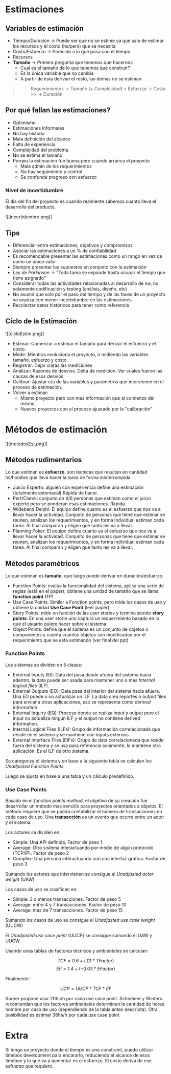 # Estimaciones
## Variables de estimación
- Tiempo/Duración -> Puede ser que no se estime ya que sale de estimar los recursos y el costo (hs/pers) que se necesita
- Costo/Esfuerzo -> Parecido a lo que pasa con el tiempo
- Recursos
- **Tamaño** -> Primera pregunta que tenemos que hacernos
	- Cual es el tamaño de lo que tenemos que construir?
	- Es la única variable que no cambia
	- A partir de esta derivan el resto, las demas no se estiman

>> Requerimientos -> Tamaño (+ Complejidad)-> Esfuerzo -> Costo 
																							>> -> Duración

## Por qué fallan las estimaciones?
- Optimismo
- Estimaciones informales
- No hay historia
- Mala definición del alcance
- Falta de experiencia
- Complejidad del problema
- No se estima el tamaño
- Porqeu la estimacion fue buena pero cuando arranca el proyecto
	- Mala admin de los requerimientos
	- No hay seguimiento y control
	- Se confunde progreso con esfuerzo

### Nivel de incertidumbre
El dia del fin del proyecto es cuando realmente sabemos cuanto lleva el desarrollo del producto.

![[incertidumbre.png]]

## Tips 
- Diferenciar entre estimaciones, objetivos y compromisos
- Asociar las estimaciones a un % de confiabilidad
- Es recomendable presentar las estimaciones como un rango en vez de como un único valor
- Siempre presentar los supuestos en conjunto con la estimación
- *Ley de Parkinson* -> "Toda tarea se expande hasta ocupar el tiempo que tiene asignado"
- Considerar todas las actividades relacionadas al desarrollo de sw, no solamente codificación y testing (análisis, diseño, etc)
- No asumir que solo por el paso del tiempo y de las fases de un proyecto se avanza con menor incertidumbre en las estimaciones
- Recolectar datos históricos para tener como referencia

## Ciclo de la Estimación
![[cicloEstim.png]]

- Estimar: Comenzar a estimar el tamaño para derivar el esfuerzo y el costo.
- Medir: Mientras evoluciona el proyecto, ir midiendo las variables tamaño, esfuerzo y costo.
- Registrar: Dejar claras las mediciones
- Analizar: Razones de desvíos. Delta de medicion. Ver cuales fueron las causas de esos desvíos
- Calibrar: Ajustar c/u de las variables y parámetros que intervienen en el proceso de estimación. 
- Volver a estimar:
	- Mismo proyecto pero con mas información que al comienzo del mismo
	- Nuevos proyectos con el proceso ajustado por la "calibración"

# Métodos de estimación
![[metodosEst.png]]

## Métodos rudimentarios
Lo que estiman es **esfuerzo**, son técnicas que resultan en cantidad hs/hombre que lleva hacer la tarea de forma ininterrumpida.
- Juicio Experto: alguien con experiencia define una estimación (totalmente estomacal) Rápida de hacer.
- Pert/Clarck: conjunto de 4/6 personas que estiman como el juicio experto pero se ponderan esas estimaciones. Rápida.
- Wideband Delphi: El equipo define cuanto es el esfuerzo que nos va a llevar hacer la actividad. Conjunto de personas que tiene que estimar se reunen, analizan los requerimientos, y en forma individual estiman cada tarea. Al final comparan y eligen que tanto les va a llevar.
- Planning Poker: El equipo define cuanto es el esfuerzo que nos va a llevar hacer la actividad. Conjunto de personas que tiene que estimar se reunen, analizan los requerimientos, y en forma individual estiman cada tarea. Al final comparan y eligen que tanto les va a llevar.

## Métodos paramétricos
Lo que estiman es **tamaño**, que luego puede derivar en duración/esfuerzo.
- Function Points: evalúa la funcionalidad del sistema, aplica una serie de reglas (está en el paper), obtiene una unidad de tamaño que se llama **function point** (FP)
- Use Case Points: Similar a Function points, pero mide los casos de uso y obtiene la unidad **Use Case Point** (leer paper)
- Story Points: mide en función de las user stories y termina siendo **story points**. En una user storie uno captura un requerimiento basado en lo que el usuario quiere hacer sobre el sistema
- Object Points: define que el sistema es un conjunto de objetos o componentes y cuenta cuantos objetos son modificados por el requerimiento que se esta estimando (ver final del ppt)

### Function Points
Los sistemas se dividen en 5 clases:

- External Inputs (EI): Data del pasa desde afuera del sistema hacia adentro, la data puede ser usada para mantener uno o mas *Internal logical files* (ILF).
- External Outputs (EO): Data pasa del interior del sistema hacia afuera. Una EO puede o no actualizar un ILF. La data crea reportes o output files para enviar a otras aplicaciones, eso se representa como *derived information*
- External Inquiry (EQ): Proceso donde se realiza input y output pero el input no actualiza ningún ILF y el output no contiene derived information.
- Internal Logical Files (ILFs): Grupo de información correlacionada que reside en el sistema y se mantiene con inputs externos.
- External Interface Files (EIFs): Grupo de data correlacionada que reside fuera del sistema y se usa para referencia solamente, la mantiene otra aplicación. Es el ILF de otro sistema.

Se categoriza el sistema y en base a la siguiente tabla se calculan los *Unadjasted Function Points*

Luego se ajusta en base a una tabla y un cálculo predefinido.

### Use Case Points
Basado en el *function points method*, el objetivo de su creación fue desarrollar un método mas sencillo para proyectos orientados a objetos. El método requiere que se pueda contabilizar el número de transacciones en cada caso de uso. Una **transacción** es un evento que ocurre entre un actor y el sistema.

Los actores se dividen en:
- Simple: Una API definida. Factor de peso 1
- Average: Otro sistema interactuando por medio de algún protocolo (TCP/IP). Factor de peso 2
- Complex: Una persona interactuando con una interfaz gráfica. Factor de peso 3

Sumando los actores que intervienen se consigue el *Unadjasted actor weight* (UAW)

Los casos de uso se clasifican en:
- Simple: 3 o menos transacciones. Factor de peso 5
- Average: entre 4 y 7 transacciones. Factor de peso 10
- Average: mas de 7 transacciones. Factor de peso 15

Sumando los casos de uso se consigue el *Unadjasted use case weight* (UUCW) 

El *Unadjasted use case point* (UUCP) se consigue sumando el UAW y UUCW

Usando unas tablas de factores técnicos y ambientales se calculan:

$$TCF = 0.6 + (.01*TFactor)$$
$$EF = 1.4 + (-0.03*EFactor)$$

Finalmente:

$$UCP = UUCP*TCF*EF$$

Karner propone usar 20hs/h por cada use case point. Schneider y Winters recomiendan que los factores ambientales determinen la cantidad de horas hombre por caso de uso (dependiendo de la tabla antes descripta). Otra posibilidad es estimar 36hs/h por cada use case point

# Extra

Si tengo un proyecto donde el tiempo es una constraint, puedo utilizar timebox development para encararlo, reduciendo el alcance de esos timebox y lo que va a aumentar es el esfuerzo. El costo deriva de ese esfuerzo que requiero.
